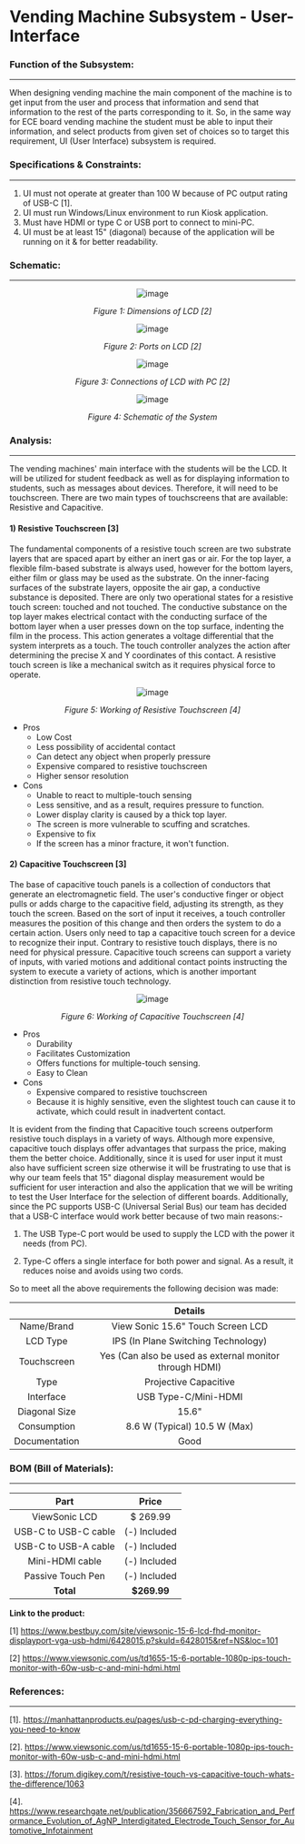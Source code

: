 # Vending Machine Subsystem - User-Interface
### Function of the Subsystem:
---
When designing vending machine the main component of the machine is to get input from the user and process that information and send that information to the rest of the parts corresponding to it. So, in the same way for ECE board vending machine the student must be able to input their information, and select products from given set of  choices so to target this requirement, UI (User Interface) subsystem is required.
 
### Specifications & Constraints:
---
 
  1. UI must not operate at greater than 100 W because of PC output rating of USB-C [1].
  2. UI must run Windows/Linux environment to run Kiosk application.
  3. Must have HDMI or type C or USB port to connect to mini-PC.
  4. UI must be at least 15" (diagonal) because of the application will be running on it & for better readability.

### Schematic:
---

<div align="center">  
  
![image](https://user-images.githubusercontent.com/101990738/215674304-b6a2701a-473a-40c3-97a8-9fc48c575680.png)
  
_Figure 1: Dimensions of LCD [2]_
  
![image](https://user-images.githubusercontent.com/101990738/215674342-9ff5b894-4779-438c-9b26-2b5af4de244a.png)
  
_Figure 2: Ports on LCD [2]_

![image](https://user-images.githubusercontent.com/101990738/215674370-4b099a6e-4a77-46d6-8714-2b03312113cf.png)
  
_Figure 3: Connections of LCD with PC [2]_
  
![image](https://user-images.githubusercontent.com/101990738/215674430-0e58f4af-66ad-416c-999e-a92762f61f65.png)
  
_Figure 4: Schematic of the System_

<div align="left"> 

### Analysis:
---
 
The vending machines' main interface with the students will be the LCD. It will be utilized for student feedback as well as for displaying information to students, such as messages about devices. Therefore, it will need to be touchscreen. There are two main types of touchscreens that are available: Resistive and Capacitive. 
 
#### 1) Resistive Touchscreen [3]
  
The fundamental components of a resistive touch screen are two substrate layers that are spaced apart by either an inert gas or air. For the top layer, a flexible film-based substrate is always used, however for the bottom layers, either film or glass may be used as the substrate. On the inner-facing surfaces of the substrate layers, opposite the air gap, a conductive substance is deposited. There are only two operational states for a resistive touch screen: touched and not touched. The conductive substance on the top layer makes electrical contact with the conducting surface of the bottom layer when a user presses down on the top surface, indenting the film in the process. This action generates a voltage differential that the system interprets as a touch. The touch controller analyzes the action after determining the precise X and Y coordinates of this contact. A resistive touch screen is like a mechanical switch as it requires physical force to operate.
  
<div align="center"> 
 
![image](https://user-images.githubusercontent.com/101990738/214468780-78a23f78-cd7d-4418-8cc7-d51eb093ecf4.png)
  
 _Figure 5: Working of Resistive Touchscreen [4]_
  
 <div align="left"> 
   
  - Pros
    - Low Cost
    - Less possibility of accidental contact
    - Can detect any object when properly pressure
    - Expensive compared to resistive touchscreen
    - Higher sensor resolution
- Cons
    - Unable to react to multiple-touch sensing
    - Less sensitive, and as a result, requires pressure to function.
    - Lower display clarity is caused by a thick top layer.
    - The screen is more vulnerable to scuffing and scratches.
    - Expensive to fix
    - If the screen has a minor fracture, it won't function.

#### 2) Capacitive Touchscreen [3]
  
The base of capacitive touch panels is a collection of conductors that generate an electromagnetic field. The user's conductive finger or object pulls or adds charge to the capacitive field, adjusting its strength, as they touch the screen. Based on the sort of input it receives, a touch controller measures the position of this change and then orders the system to do a certain action. Users only need to tap a capacitive touch screen for a device to recognize their input. Contrary to resistive touch displays, there is no need for physical pressure. Capacitive touch screens can support a variety of inputs, with varied motions and additional contact points instructing the system to execute a variety of actions, which is another important distinction from resistive touch technology.
     
<div align="center"> 
  
![image](https://user-images.githubusercontent.com/101990738/214468983-1e4b5614-ddcf-46fc-92c7-82a9cec24fc7.png)
  
 _Figure 6: Working of Capacitive Touchscreen [4]_
  
 <div align="left"> 
  
 - Pros
    - Durability
    - Facilitates Customization
    - Offers functions for multiple-touch sensing.
    - Easy to Clean
 - Cons
    - Expensive compared to resistive touchscreen
    - Because it is highly sensitive, even the slightest touch can cause it to activate, which could result in inadvertent contact.

It is evident from the finding that Capacitive touch screens outperform resistive touch displays in a variety of ways. Although more expensive, capacitive touch displays offer advantages that surpass the price, making them the better choice. Additionally, since it is used for user input it must also have sufficient screen size otherwise it will be frustrating to use that is why our team feels that 15" diagonal display measurement would be sufficient for user interaction and also the application that we will be writing to test the User Interface for the selection of different boards. Additionally, since the PC supports USB-C (Universal Serial Bus) our team has decided that a USB-C interface would work better because of two main reasons:-
 
 1. The USB Type-C port would be used to supply the LCD with the power it needs (from PC).
 
 2. Type-C offers a single interface for both power and signal. As a result, it reduces noise and avoids using two cords.
 
So to meet all the above requirements the following decision was made:

<div align="center"> 
  
|                 |    Details                                              |
|:---------------:|:-------------------------------------------------------:|
| Name/Brand      | View Sonic 15.6" Touch Screen LCD                       |
| LCD Type        | IPS (In Plane Switching Technology)                     |
| Touchscreen     | Yes (Can also be used as external monitor through HDMI) |
| Type            | Projective Capacitive                                   |
| Interface       | USB Type-C/Mini-HDMI                                    |
| Diagonal Size   | 15.6"                                                   |
| Consumption     | 8.6 W (Typical)        10.5 W (Max)                     |
| Documentation   | Good                                                    |

<div align="left">
  
### BOM (Bill of Materials): 
---
  
<div align="center">
 
|      Part             |    Price             |
|:---------------------:|:--------------------:|
| ViewSonic LCD         | $ 269.99             |
| USB-C to USB-C cable  | (-) Included         |
| USB-C to USB-A cable  | (-) Included         |
| Mini-HDMI cable       | (-) Included         |
| Passive Touch Pen     | (-) Included         | 
| **Total**             | **$269.99**           |
 
<div align="left">
  
**Link to the product:**   
  
[1] https://www.bestbuy.com/site/viewsonic-15-6-lcd-fhd-monitor-displayport-vga-usb-hdmi/6428015.p?skuId=6428015&ref=NS&loc=101
 
[2] https://www.viewsonic.com/us/td1655-15-6-portable-1080p-ips-touch-monitor-with-60w-usb-c-and-mini-hdmi.html

 
### References: 
---
[1]. https://manhattanproducts.eu/pages/usb-c-pd-charging-everything-you-need-to-know
  
[2]. https://www.viewsonic.com/us/td1655-15-6-portable-1080p-ips-touch-monitor-with-60w-usb-c-and-mini-hdmi.html
 
[3]. https://forum.digikey.com/t/resistive-touch-vs-capacitive-touch-whats-the-difference/1063
  
[4]. https://www.researchgate.net/publication/356667592_Fabrication_and_Performance_Evolution_of_AgNP_Interdigitated_Electrode_Touch_Sensor_for_Automotive_Infotainment
  

  



